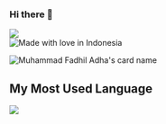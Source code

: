 

### Hi there 👋
<!-- ![Profile views](https://komarev.com/ghpvc/?username=defadels&color=brightgreen) -->

<img src="https://komarev.com/ghpvc/?username=defadels&style=for-the-badge&color=7f3ace&bg=000"/><br/>
![Made with love in Indonesia](https://madewithlove.now.sh/id?heart=true&colorA=%23000000&colorB=%23ff0000&template=for-the-badge)

![Muhammad Fadhil Adha's card name](https://cardivo.vercel.app/api?name=Muhammad%20Fadhil%20Adha&description=Hi,%20i%27m%20a%20fullstack%20web%20developer%20and%20i%27m%20very%20interest%20to%20mobile%20development.%20Nice%20to%20meet%20you%20%F0%9F%91%8B&image=https://avatars.githubusercontent.com/u/59252427?v=4&backgroundColor=%23ecf0f1&instagram=fadhil.adhaa&linkedin=%Muhammad%20Fadhil%20Adha%20%20&github=defadels&twitter=defadels&pattern=ticTacToe&colorPattern=%23eaeaea)


<!-- (https://github.com/defadels)|<img width="432" src="https://github-readme-stats-eight-theta.vercel.app/api/top-langs/?username=defadels&layout=compact&langs_count=8&theme=midnight-purple&hide=css,tsql,html,scss,less,makefile,shell,dockerfile&hide_border=true" /><br/> -->
 
<!-- Here are some ideas to get you started: -->
<!-- 
- 🔭 I’m currently working on ...
- 🌱 I’m currently learning ...
- 👯 I’m looking to collaborate on ...
- 🤔 I’m looking for help with ...
- 💬 Ask me about ...
- 📫 How to reach me: ...
- 😄 Pronouns: ...
- ⚡ Fun fact: ... -->

## My Most Used Language

<img src="https://github-readme-stats.vercel.app/api/top-langs/?username=defadels&theme=vue">

